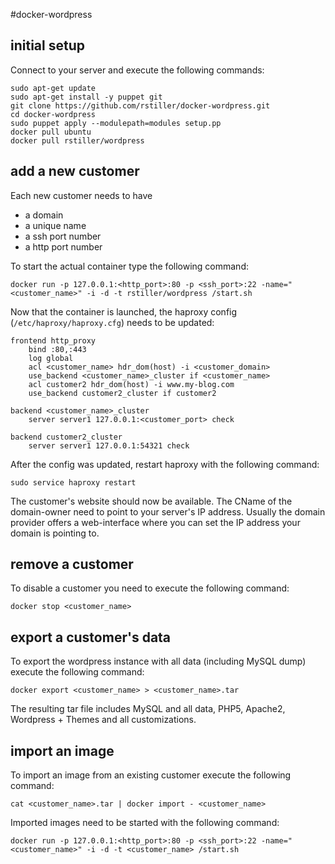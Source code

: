 #docker-wordpress

## initial setup

Connect to your server and execute the following commands:

```text
sudo apt-get update
sudo apt-get install -y puppet git
git clone https://github.com/rstiller/docker-wordpress.git
cd docker-wordpress
sudo puppet apply --modulepath=modules setup.pp
docker pull ubuntu
docker pull rstiller/wordpress
```

## add a new customer

Each new customer needs to have

* a domain
* a unique name
* a ssh port number
* a http port number

To start the actual container type the following command:

```text
docker run -p 127.0.0.1:<http_port>:80 -p <ssh_port>:22 -name="<customer_name>" -i -d -t rstiller/wordpress /start.sh
```

Now that the container is launched, the haproxy config (`/etc/haproxy/haproxy.cfg`) needs to be updated:

```text
frontend http_proxy
    bind :80,:443
    log global
    acl <customer_name> hdr_dom(host) -i <customer_domain>
    use_backend <customer_name>_cluster if <customer_name>
    acl customer2 hdr_dom(host) -i www.my-blog.com
    use_backend customer2_cluster if customer2

backend <customer_name>_cluster
    server server1 127.0.0.1:<customer_port> check

backend customer2_cluster
    server server1 127.0.0.1:54321 check
```

After the config was updated, restart haproxy with the following command:

```text
sudo service haproxy restart
```

The customer's website should now be available.
The CName of the domain-owner need to point to your server's IP address.
Usually the domain provider offers a web-interface where you can set the
IP address your domain is pointing to.

## remove a customer

To disable a customer you need to execute the following command:

```text
docker stop <customer_name>
```

## export a customer's data

To export the wordpress instance with all data (including MySQL dump) execute the following command:

```text
docker export <customer_name> > <customer_name>.tar
```

The resulting tar file includes MySQL and all data, PHP5, Apache2, Wordpress + Themes and all customizations.

## import an image

To import an image from an existing customer execute the following command:

```text
cat <customer_name>.tar | docker import - <customer_name>
```

Imported images need to be started with the following command:

```text
docker run -p 127.0.0.1:<http_port>:80 -p <ssh_port>:22 -name="<customer_name>" -i -d -t <customer_name> /start.sh
```
